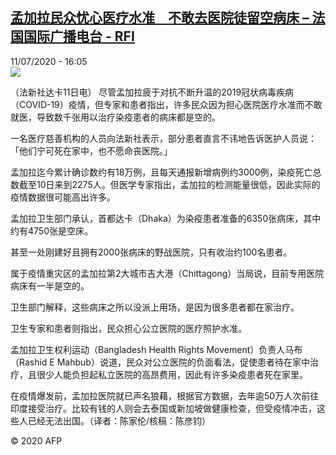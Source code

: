 <!--1594479407000-->
[孟加拉民众忧心医疗水准　不敢去医院徒留空病床 – 法国国际广播电台 - RFI](http://www.rfi.fr//cn/contenu/20200711-%E5%AD%9F%E5%8A%A0%E6%8B%89%E6%B0%91%E4%BC%97%E5%BF%A7%E5%BF%83%E5%8C%BB%E7%96%97%E6%B0%B4%E5%87%86%E3%80%80%E4%B8%8D%E6%95%A2%E5%8E%BB%E5%8C%BB%E9%99%A2%E5%BE%92%E7%95%99%E7%A9%BA%E7%97%85%E5%BA%8A)
------

<div>11/07/2020 - 16:05</div><img src="https://s.rfi.fr/media/display/5d3f6dee-c384-11ea-9e6e-005056a964fe/w:310/p:16x9/int0010b.200711220502.jpg"><div class="t-content__body u-clearfix"><div class="m-interstitial"></div><p>（法新社达卡11日电）    尽管孟加拉疲于对抗不断升温的2019冠状病毒疾病（COVID-19）疫情，但专家和患者指出，许多民众因为担心医院医疗水准而不敢就医，导致数千张用以治疗染疫患者的病床都是空的。</p><p>    一名医疗慈善机构的人员向法新社表示，部分患者直言不讳地告诉医护人员说：「他们宁可死在家中，也不愿命丧医院。」</p><p>    孟加拉迄今累计确诊数约有18万例，且每天通报新增病例约3000例，染疫死亡总数截至10日来到2275人。但医学专家指出，孟加拉的检测能量很低，因此实际的疫情数据很可能高出许多。</p><p>    孟加拉卫生部门承认，首都达卡（Dhaka）为染疫患者准备的6350张病床，其中约有4750张是空床。</p><p>    甚至一处刚建好且拥有2000张病床的野战医院，只有收治约100名患者。</p><p>    属于疫情重灾区的孟加拉第2大城市吉大港（Chittagong）当局说，目前专用医院病床有一半是空的。</p><p>    卫生部门解释，这些病床之所以没派上用场，是因为很多患者都在家治疗。</p><p>    卫生专家和患者则指出，民众担心公立医院的医疗照护水准。</p><p>    孟加拉卫生权利运动（Bangladesh Health Rights Movement）负责人马布（Rashid E Mahbub）说道，民众对公立医院的负面看法，促使患者待在家中治疗，且很少人能负担起私立医院的高昂费用，因此有许多染疫患者死在家里。</p><p>    在疫情爆发前，孟加拉医院就已声名狼藉，根据官方数据，去年逾50万人次前往印度接受治疗。比较有钱的人则会去泰国或新加坡做健康检查，但受疫情冲击，这些人已经无法出国。（译者：陈家伦/核稿：陈彦钧）</p><p class="t-copyright">© 2020 AFP</p>        </div>
